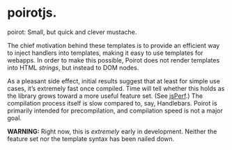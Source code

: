 # poirotjs.

poirot: Small, but quick and clever mustache.

The chief motivation behind these templates is to provide an efficient way
to inject handlers into templates, making it easy to use templates for
webapps. In order to make this possible, Poirot does not render templates
into HTML *strings*, but instead to DOM nodes.

As a pleasant side effect, initial results suggest that at least for simple
use cases, it’s extremely fast once compiled. Time will tell whether this holds 
as the library grows toward a more useful feature set.
(See [jsPerf](http://jsperf.com/poirot-templates).) The compilation process
itself is slow compared to, say, Handlebars. Poirot is primarily intended
for precompilation, and compilation speed is not a major goal.

**WARNING:** Right now, this is *extremely* early in development. Neither
the feature set nor the template syntax has been nailed down.
